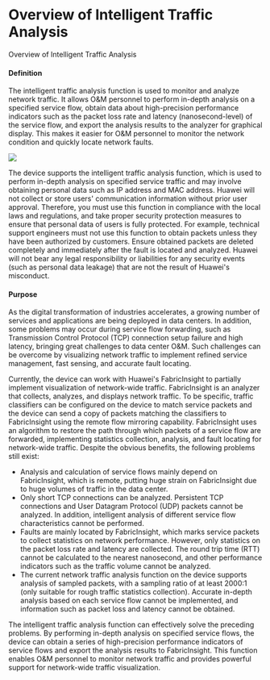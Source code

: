 Overview of Intelligent Traffic Analysis
========================================

Overview of Intelligent Traffic Analysis

#### Definition

The intelligent traffic analysis function is used to monitor and analyze network traffic. It allows O&M personnel to perform in-depth analysis on a specified service flow, obtain data about high-precision performance indicators such as the packet loss rate and latency (nanosecond-level) of the service flow, and export the analysis results to the analyzer for graphical display. This makes it easier for O&M personnel to monitor the network condition and quickly locate network faults.

![](public_sys-resources/note_3.0-en-us.png) 

The device supports the intelligent traffic analysis function, which is used to perform in-depth analysis on specified service traffic and may involve obtaining personal data such as IP address and MAC address. Huawei will not collect or store users' communication information without prior user approval. Therefore, you must use this function in compliance with the local laws and regulations, and take proper security protection measures to ensure that personal data of users is fully protected. For example, technical support engineers must not use this function to obtain packets unless they have been authorized by customers. Ensure obtained packets are deleted completely and immediately after the fault is located and analyzed. Huawei will not bear any legal responsibility or liabilities for any security events (such as personal data leakage) that are not the result of Huawei's misconduct.



#### Purpose

As the digital transformation of industries accelerates, a growing number of services and applications are being deployed in data centers. In addition, some problems may occur during service flow forwarding, such as Transmission Control Protocol (TCP) connection setup failure and high latency, bringing great challenges to data center O&M. Such challenges can be overcome by visualizing network traffic to implement refined service management, fast sensing, and accurate fault locating.

Currently, the device can work with Huawei's FabricInsight to partially implement visualization of network-wide traffic. FabricInsight is an analyzer that collects, analyzes, and displays network traffic. To be specific, traffic classifiers can be configured on the device to match service packets and the device can send a copy of packets matching the classifiers to FabricInsight using the remote flow mirroring capability. FabricInsight uses an algorithm to restore the path through which packets of a service flow are forwarded, implementing statistics collection, analysis, and fault locating for network-wide traffic. Despite the obvious benefits, the following problems still exist:

* Analysis and calculation of service flows mainly depend on FabricInsight, which is remote, putting huge strain on FabricInsight due to huge volumes of traffic in the data center.
* Only short TCP connections can be analyzed. Persistent TCP connections and User Datagram Protocol (UDP) packets cannot be analyzed. In addition, intelligent analysis of different service flow characteristics cannot be performed.
* Faults are mainly located by FabricInsight, which marks service packets to collect statistics on network performance. However, only statistics on the packet loss rate and latency are collected. The round trip time (RTT) cannot be calculated to the nearest nanosecond, and other performance indicators such as the traffic volume cannot be analyzed.
* The current network traffic analysis function on the device supports analysis of sampled packets, with a sampling ratio of at least 2000:1 (only suitable for rough traffic statistics collection). Accurate in-depth analysis based on each service flow cannot be implemented, and information such as packet loss and latency cannot be obtained.

The intelligent traffic analysis function can effectively solve the preceding problems. By performing in-depth analysis on specified service flows, the device can obtain a series of high-precision performance indicators of service flows and export the analysis results to FabricInsight. This function enables O&M personnel to monitor network traffic and provides powerful support for network-wide traffic visualization.